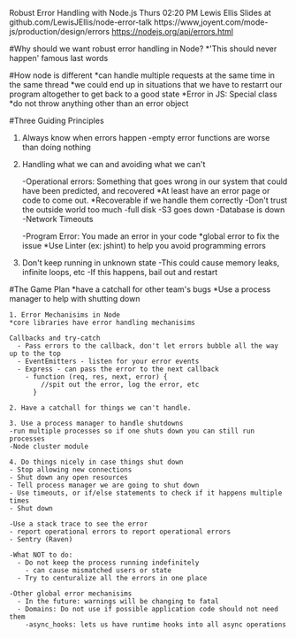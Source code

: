 Robust Error Handling with Node.js
Thurs 02:20 PM
Lewis Ellis
Slides at github.com/LewisJEllis/node-error-talk
https://www,joyent.com/mode-js/production/design/errors
https://nodejs.org/api/errors.html

#Why should we want robust error handling in Node?
  *'This should never happen' famous last words

#How node is different
  *can handle multiple requests at the same time in the same thread
  *we could end up in situations that we have to restarrt our program altogether to get back to a good state
  *Error in JS: Special class
    *do not throw anything other than an error object

#Three Guiding Principles
  1. Always know when errors happen
    -empty error functions are worse than doing nothing

  2. Handling what we can and avoiding what we can't

      -Operational errors: Something that goes wrong in our system that could have been predicted, and recovered
        *At least have an error page or code to come out. 
        *Recoverable if we handle them correctly
        -Don't trust the outside world too much
        -full disk
        -S3 goes down
        -Database is down
        -Network Timeouts

      -Program Error: You made an error in your code
        *global error to fix the issue
        *Use Linter (ex: jshint) to help you avoid programming errors

  3. Don't keep running in unknown state
    -This could cause memory leaks, infinite loops, etc
    -If this happens, bail out and restart

  #The Game Plan
    *have a catchall for other team's bugs 
    *Use a process manager to help with shutting down

    1. Error Mechanisims in Node
    *core libraries have error handling mechanisims 

    Callbacks and try-catch
      - Pass errors to the callback, don't let errors bubble all the way up to the top
      - EventEmitters - listen for your error events
      - Express - can pass the error to the next callback
        - function (req, res, next, error) {
            //spit out the error, log the error, etc
          }

    2. Have a catchall for things we can't handle.

    3. Use a process manager to handle shutdowns
    -run multiple processes so if one shuts down you can still run processes
    -Node cluster module

    4. Do things nicely in case things shut down
    - Stop allowing new connections
    - Shut down any open resources
    - Tell process manager we are going to shut down
    - Use timeouts, or if/else statements to check if it happens multiple times
    - Shut down 

    -Use a stack trace to see the error
    - report operational errors to report operational errors
    - Sentry (Raven)

    -What NOT to do:
      - Do not keep the process running indefinitely
        - can cause mismatched users or state
      - Try to centuralize all the errors in one place
    
    -Other global error mechanisims
      - In the future: warnings will be changing to fatal 
      - Domains: Do not use if possible application code should not need them
        -async_hooks: lets us have runtime hooks into all async operations
      






